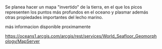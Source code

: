Se planea hacer un mapa "invertido" de la tierra, en el que los picos representen los puntos más profundos en el oceano y plasmar además otras propiedades importantes del lecho marino.

más informacion disponible proximamente

https://oceans1.arcgis.com/arcgis/rest/services/World_Seafloor_Geomorphology/MapServer

